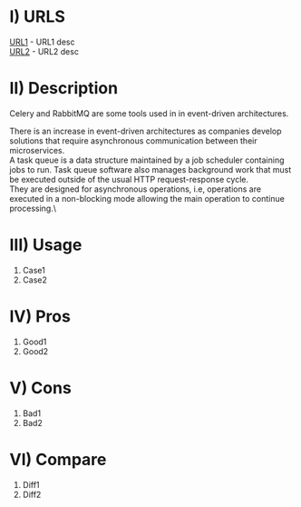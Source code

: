 # I) URLS
[URL1](https://usrl1.com/) - URL1 desc\
[URL2](https://usrl2.com/) - URL2 desc


# II) Description
Celery and RabbitMQ are some tools used in in event-driven architectures.

There is an increase in event-driven architectures as companies develop solutions that require asynchronous communication between their microservices.\
A task queue is a data structure maintained by a job scheduler containing jobs to run. Task queue software also manages background work that must be executed outside of the usual HTTP request-response cycle.\
They are designed for asynchronous operations, i.e, operations are executed in a non-blocking mode allowing the main operation to continue processing.\



# III) Usage
1) Case1
2) Case2

# IV) Pros
1) Good1
2) Good2

# V) Cons
1) Bad1
2) Bad2

# VI) Compare
1) Diff1
2) Diff2
